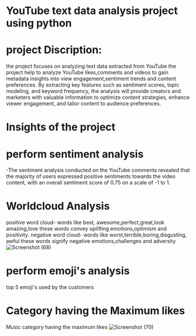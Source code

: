 # YouTube text data analysis project using python

# project Discription:
the project focuses on analyzing text data extracted from YouTube the project help to analyze YouTube likes,comments and videos to gain metadata insights into view engagement,sentiment trends and content preferences. By extracting key features such as sentiment scores, topic modeling, and keyword frequency, the analysis will provide creators and marketers with valuable information to optimize content strategies, enhance viewer engagement, and tailor content to audience preferences.

# Insights of the project
# perform sentiment analysis
-The sentiment analysis conducted on the YouTube comments revealed that the majority of users expressed positive sentiments towards the video content, with an overall sentiment score of 0.75 on a scale of -1 to 1.
# Worldcloud Analysis
positive word cloud- words like best, awesome,perfect,great,look amazing,love  these words convey uplifting emotions,optimism and positivity. negative word cloud- words like worst,terrible,boring,disgusting, awful these words signify negative emotions,challenges and adversity
![Screenshot (68)](https://github.com/Shivaniipandey/YouTube-Text-Data-Analysis-Project-Using-Python/assets/152076688/b9bb597b-138e-483c-abc4-537e1ebce107)
# perform emoji's analysis
top 5 emoji's used by the customers

# Category having the Maximum likes
Music category having the maximum likes
![Screenshot (70)](https://github.com/Shivaniipandey/YouTube-Text-Data-Analysis-Project-Using-Python/assets/152076688/db9f2cfe-0ced-4ef5-8ec4-ba6c7733edc3)
